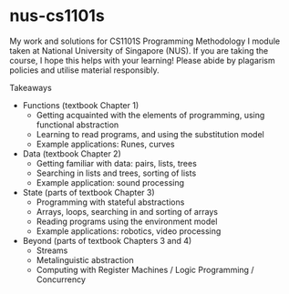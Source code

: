 # nus-cs1101s
My work and solutions for CS1101S Programming Methodology I module taken at National University of Singapore (NUS). If you are taking the course, I hope this helps with your learning! Please abide by plagarism policies and utilise material responsibly.

Takeaways
* Functions (textbook Chapter 1)
  * Getting acquainted with the elements of programming, using functional abstraction
  * Learning to read programs, and using the substitution model
  * Example applications: Runes, curves
* Data (textbook Chapter 2)
  * Getting familiar with data: pairs, lists, trees
  * Searching in lists and trees, sorting of lists
  * Example application: sound processing
* State (parts of textbook Chapter 3) 
  * Programming with stateful abstractions
  * Arrays, loops, searching in and sorting of arrays 
  * Reading programs using the environment model 
  * Example applications: robotics, video processing
* Beyond (parts of textbook Chapters 3 and 4) 
  * Streams
  * Metalinguistic abstraction
  * Computing with Register Machines / Logic Programming / Concurrency
